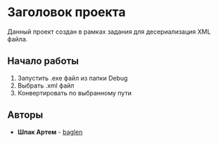 # Заголовок проекта

Данный проект создан в рамках задания для десериализация XML файла.
  
## Начало работы

1. Запустить .exe файл из папки Debug
2. Выбрать .xml файл
3. Конвертировать по выбранному пути

## Авторы

* **Шпак Артем**  - [baglen](https://github.com/baglen)
